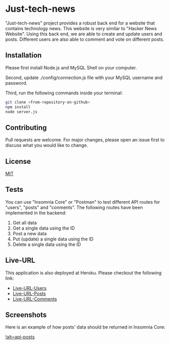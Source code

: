 # Just-tech-news

"Just-tech-news" project provides a robust back end for a website that contains technology news. This website is very similar to "Hacker News Website".
Using this back end, we are able to create and update users and posts. Different users are also able to comment and vote on different posts.

## Installation

Please first install Node.js and MySQL Shell on your computer.

Second, update ./config/connection.js file with your MySQL username and password.

Third, run the following commands inside your terminal:

```bash
git clone <from-repository-on-github>
npm install
node server.js
```
## Contributing

Pull requests are welcome. For major changes, please open an issue first to discuss what you would like to change.

## License
[MIT](https://choosealicense.com/licenses/mit/)

## Tests

You can use "Insomnia Core" or "Postman" to test different API routes for "users", "posts" and "conments". The following routes have been implemented in the backend:
1. Get all data
2. Get a single data using the ID
2. Post a new data
3. Put (update) a single data using the ID
4. Delete a single data using the ID

## Live-URL

This application is also deployed at Heroku. Please checkout the following link: 
* [Live-URL-Users](https://just-tech-news-ss-042221.herokuapp.com/api/users)
* [Live-URL-Posts](https://just-tech-news-ss-042221.herokuapp.com/api/posts)
* [Live-URL-Comments](https://just-tech-news-ss-042221.herokuapp.com/api/comments)


## Screenshots

Here is an example of how posts' data should be returned in Insomnia Core:

[!alt=api-posts](./utils/get-route-posts.jpg)
